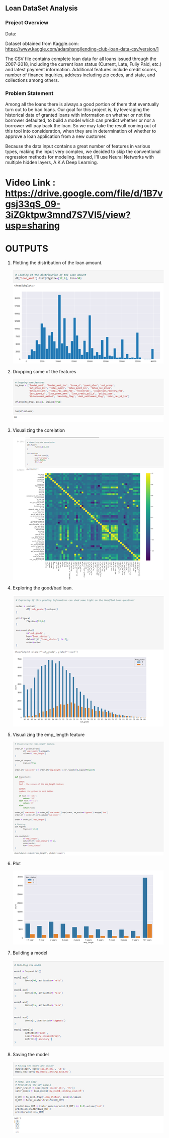 ## Loan DataSet Analysis

### Project Overview

Data:

Dataset obtained from Kaggle.com: https://www.kaggle.com/adarshsng/lending-club-loan-data-csv/version/1

The CSV file contains complete loan data for all loans issued through the 2007-2018, including the current loan status (Current, Late, Fully Paid, etc.) and latest payment information. Additional features include credit scores, number of finance inquiries, address including zip codes, and state, and collections among others.

### Problem Statement

Among all the loans there is always a good portion of them that eventually turn out to be bad loans. Our goal for this project is, by leveraging the historical data of granted loans with information on whether or not the borrower defaulted, to build a model which can predict whether or nor a borrower will pay back the loan. So we may take the result coming out of this tool into consideration, when they are in determination of whether to approve a loan application from a new customer.

Because the data input contains a great number of features in various types, making the input very complex, we decided to skip the conventional regression methods for modeling. Instead, I'll use Neural Networks with multiple hidden layers, A.K.A Deep Learning.

# Video Link : https://drive.google.com/file/d/1B7vgsj33qS_09-3iZGktpw3mnd7S7VI5/view?usp=sharing

# OUTPUTS

1. Plotting the distribution of the loan amount.

   ![Output 1](./screenshots/1.png)

2. Dropping some of the features

   ![Output 2](./screenshots/2.png)

3. Visualizing the corelation

   ![Output 3](./screenshots/3.png)

4. Exploring the good/bad loan.

   ![Output 4](./screenshots/4.png)

5. Visualizing the emp_length feature

   ![Output 5](./screenshots/5.png)

6. Plot

   ![Output 6](./screenshots/6.png)

7. Building a model

   ![Output 8](./screenshots/8.png)

8. Saving the model

   ![Output 7](./screenshots/7.png)
